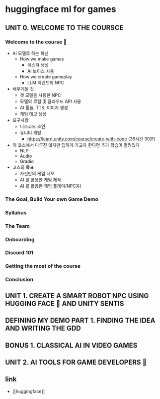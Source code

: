 # huggingface ml for games

## UNIT 0. WELCOME TO THE COURSCE
### Welcome to the course 🤗
- AI 모델로 하는 혁신
  - How we make games
    - 텍스쳐 생성
    - AI 보이스 사용
  - How we create gameplay
    - LLM 백엔드의 NPC
- 배우게될 것
  - 챗 모델을 사용한 NPC
  - 모델의 로컬 및 클라우드 API 사용
  - AI 툴들, TTS, 이미지 생성
  - 게임 데모 생성
- 요구사항
  - 디스코드 조인
  - 유니티 개발
    - https://learn.unity.com/course/create-with-code (36시간 30분)
- 이 코스에서 다루진 않지만 딥하게 가고자 한다면 추가 학습이 열려있다
  - NLP
  - Audio
  - Gradio
- 코스의 목표
  - 자신만의 게임 데모
  - AI 를 활용한 게임 제작
  - AI 를 활용한 게임 플레이(NPC등)

### The Goal, Build Your own Game Demo
### Syllabus
### The Team
### Onboarding
### Discord 101
### Getting the most of the course
### Conclusion

## UNIT 1. CREATE A SMART ROBOT NPC USING HUGGING FACE 🤗 AND UNITY SENTIS

## DEFINING MY DEMO PART 1. FINDING THE IDEA AND WRITING THE GDD

## BONUS 1. CLASSICAL AI IN VIDEO GAMES

## UNIT 2. AI TOOLS FOR GAME DEVELOPERS 🎨

## link
- [[huggingface]]
